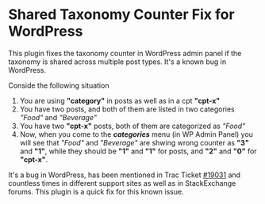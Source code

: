 # Shared Taxonomy Counter Fix for WordPress

This plugin fixes the taxonomy counter in WordPress admin panel if the taxonomy is shared across multiple post types. It's a known bug in WordPress. 

Conside the following situation

1. You are using **"category"** in posts as well as in a cpt **"cpt-x"**
2. You have two posts, and both of them are listed in two categories *"Food"* and *"Beverage"*
3. You have two **"cpt-x"** posts, both of them are categorized as *"Food"* 
4. Now, when you come to the ***categories*** menu (in WP Admin Panel) you will see that *"Food"* and *"Beverage"* are shwing wrong counter as **"3"** and **"1"**, while they should be **"1"** and **"1"** for posts, and **"2"** and **"0"** for **"cpt-x"**. 

It's a bug in WordPress, has been mentioned in Trac Ticket [#19031](https://core.trac.wordpress.org/ticket/19031) and countless times in different support sites as well as in StackExchange forums. This plugin is a quick fix for this known issue. 